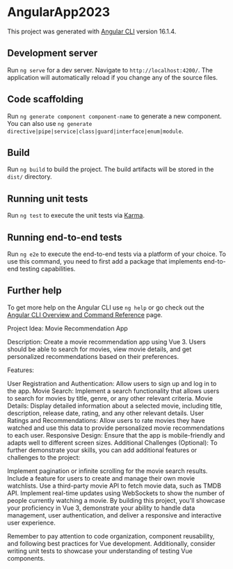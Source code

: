 # AngularApp2023

This project was generated with [Angular CLI](https://github.com/angular/angular-cli) version 16.1.4.

## Development server

Run `ng serve` for a dev server. Navigate to `http://localhost:4200/`. The application will automatically reload if you change any of the source files.

## Code scaffolding

Run `ng generate component component-name` to generate a new component. You can also use `ng generate directive|pipe|service|class|guard|interface|enum|module`.

## Build

Run `ng build` to build the project. The build artifacts will be stored in the `dist/` directory.

## Running unit tests

Run `ng test` to execute the unit tests via [Karma](https://karma-runner.github.io).

## Running end-to-end tests

Run `ng e2e` to execute the end-to-end tests via a platform of your choice. To use this command, you need to first add a package that implements end-to-end testing capabilities.

## Further help

To get more help on the Angular CLI use `ng help` or go check out the [Angular CLI Overview and Command Reference](https://angular.io/cli) page.


Project Idea: Movie Recommendation App

Description:
Create a movie recommendation app using Vue 3. Users should be able to search for movies, view movie details, and get personalized recommendations based on their preferences.

Features:

User Registration and Authentication: Allow users to sign up and log in to the app.
Movie Search: Implement a search functionality that allows users to search for movies by title, genre, or any other relevant criteria.
Movie Details: Display detailed information about a selected movie, including title, description, release date, rating, and any other relevant details.
User Ratings and Recommendations: Allow users to rate movies they have watched and use this data to provide personalized movie recommendations to each user.
Responsive Design: Ensure that the app is mobile-friendly and adapts well to different screen sizes.
Additional Challenges (Optional):
To further demonstrate your skills, you can add additional features or challenges to the project:

Implement pagination or infinite scrolling for the movie search results.
Include a feature for users to create and manage their own movie watchlists.
Use a third-party movie API to fetch movie data, such as TMDB API.
Implement real-time updates using WebSockets to show the number of people currently watching a movie.
By building this project, you'll showcase your proficiency in Vue 3, demonstrate your ability to handle data management, user authentication, and deliver a responsive and interactive user experience.

Remember to pay attention to code organization, component reusability, and following best practices for Vue development. Additionally, consider writing unit tests to showcase your understanding of testing Vue components.
